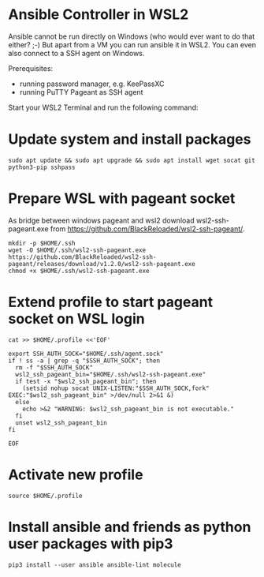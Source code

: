 # Ansible Controller in WSL2

Ansible cannot be run directly on Windows (who would ever want to do that either? ;-)
But apart from a VM you can run ansible it in WSL2.
You can even also connect to a SSH agent on Windows.

Prerequisites:
- running password manager, e.g. KeePassXC
- running PuTTY Pageant as SSH agent

Start your WSL2 Terminal and run the following command:


# Update system and install packages
```
sudo apt update && sudo apt upgrade && sudo apt install wget socat git python3-pip sshpass
```

# Prepare WSL with pageant socket
As bridge between windows pageant and wsl2 download wsl2-ssh-pageant.exe from https://github.com/BlackReloaded/wsl2-ssh-pageant/.
```
mkdir -p $HOME/.ssh
wget -O $HOME/.ssh/wsl2-ssh-pageant.exe https://github.com/BlackReloaded/wsl2-ssh-pageant/releases/download/v1.2.0/wsl2-ssh-pageant.exe
chmod +x $HOME/.ssh/wsl2-ssh-pageant.exe
```


# Extend profile to start pageant socket on WSL login
```
cat >> $HOME/.profile <<'EOF'

export SSH_AUTH_SOCK="$HOME/.ssh/agent.sock"
if ! ss -a | grep -q "$SSH_AUTH_SOCK"; then
  rm -f "$SSH_AUTH_SOCK"
  wsl2_ssh_pageant_bin="$HOME/.ssh/wsl2-ssh-pageant.exe"
  if test -x "$wsl2_ssh_pageant_bin"; then
    (setsid nohup socat UNIX-LISTEN:"$SSH_AUTH_SOCK,fork" EXEC:"$wsl2_ssh_pageant_bin" >/dev/null 2>&1 &)
  else
    echo >&2 "WARNING: $wsl2_ssh_pageant_bin is not executable."
  fi
  unset wsl2_ssh_pageant_bin
fi

EOF
```

# Activate new profile
```
source $HOME/.profile
```

# Install ansible and friends as python user packages with pip3
```
pip3 install --user ansible ansible-lint molecule
```
